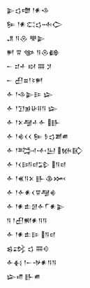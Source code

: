 <div class='block'>
<div class='line'>𒉌𒌓𒈩 𒁹𒀭𒈾</div>
<div class='line'>𒌉 𒁹𒀭𒀫𒌓𒁄𒀖</div>
<div class='line'>𒂗 𒀀𒊮 𒋧𒉌</div>
<div class='line'>𒂍 𒐊 𒀲 𒀀𒊮𒂵</div>
<div class='line'>𒀸 𒄑𒑏 𒊭 𒐍 𒋡</div>
<div class='line'>𒀸 𒌷𒊺𒁹𒂟𒂍</div>
<div class='line'>𒅆 𒁹𒈾𒉌𒄿 𒇽</div>
<div class='line'>𒅆 𒁹𒋛𒂊𒄩𒍝𒀀 𒇽</div>
<div class='line'>𒅆 𒁹𒉽𒆷𒈦𒅆 𒃲</div>
<div class='line'>𒅆 𒁹𒄯𒌋𒌋 𒌉 𒊩𒌓𒋢𒌑</div>
<div class='line'>𒅆 𒁹𒅋𒋾𒌨 𒁮𒃼</div>
<div class='line'>𒅆 𒁹𒌋𒅀𒁀𒁉 𒀀𒁀</div>
<div class='line'>𒅆 𒁹𒌍𒀀𒉽 𒃲𒆠𒈲</div>
<div class='line'>𒅆 𒁹𒅆𒀭𒌋𒐊𒆷𒄯</div>
<div class='line'>𒅆 𒁹𒀭𒉺𒌆𒅆𒇲𒀭𒉌</div>
<div class='line'>𒀀 𒁹𒌷𒆍𒀭𒀀𒀀</div>
<div class='line'>𒅆 𒁹𒀭𒉺𒄿 𒀀𒁀</div>
<div class='line'>𒌗𒃶 𒌓 𒐍𒄰</div>
<div class='line'>𒅆𒈬 𒁹𒀸𒋩𒀭𒀀𒀀</div>
<div class='line'>𒇽𒈛 𒃲𒌑</div>
</div>